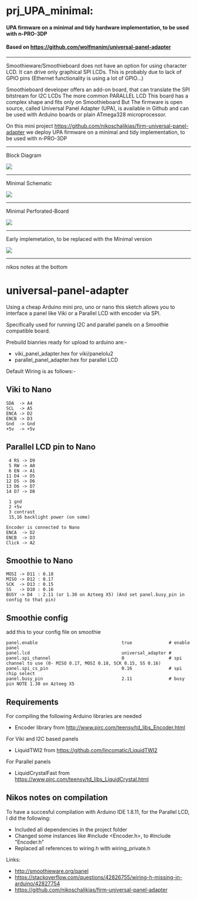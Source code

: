 # prj_UPA_minimal:  
####  UPA firmware on a minimal and tidy hardware implementation, to be used with n-PRO-3DP 
####  Based on https://github.com/wolfmanjm/universal-panel-adapter


---
Smoothieware/Smoothieboard does not have an option for using character LCD. It can drive only graphical SPI LCDs.
This is probably due to lack of GPIO pins (Ethernet functionality is using a lot of GPIO…)

Smoothieboard developer offers an add-on board, that can translate the SPI bitstream for 
I2C LCDs 
The more common PARALLEL LCD
This board has a complex shape and fits only on Smoothieboard
But
The firmware is open source, called Universal Panel Adapter (UPA), is available in Github 
and 
can be used with  Arduino boards or plain ATmega328 microprocessor. 

On this mini project https://github.com/nikoschalikias/firm-universal-panel-adapter  we deploy UPA firmware on a minimal and tidy implementation, to be used with n-PRO-3DP 



---
Block Diagram


<img
src="doc/BLOCK-DIAGRAM.jpg"
/>

---
Minimal Schematic


<img
src="doc/minimal-schematic.JPG"
/>

---
Minimal Perforated-Board


<img
src="doc/minimal-perforated-board.jpg"
/>

---
Early implemetation, to be replaced with the Minimal version


<img
src="doc/UniversalPanelAdapter.N-PRO-3DP-01.jpg"
/>

---



nikos notes at the bottom

universal-panel-adapter
=======================

Using a cheap Arduino mini pro, uno or nano this sketch allows you to
interface a panel like Viki or a Parallel LCD with encoder via SPI.

Specifically used for running I2C and parallel panels on a Smoothie compatible board.

Prebuild bianries ready for upload to arduino are:-

* viki_panel_adapter.hex for viki/panelolu2
* parallel_panel_adapter.hex for parallel LCD

Default Wiring is as follows:-

Viki to Nano
---------------

	SDA  -> A4
	SCL  -> A5
	ENCA -> D2
	ENCB -> D3
	Gnd  -> Gnd
	+5v  -> +5v

Parallel LCD pin to Nano
--------------------

	 4 RS -> D9
	 5 RW -> A0
	 6 EN -> A1
	11 D4 -> D5
	12 D5 -> D6
	13 D6 -> D7
	14 D7 -> D8

	 1 gnd
	 2 +5v
	 3 contrast
	 15,16 backlight power (on some)
	 
 	Encoder is connected to Nano
	ENCA  -> D2
	ENCB  -> D3
	Click -> A2

Smoothie to Nano
----------------
	MOSI -> D11 : 0.18
	MISO -> D12 : 0.17
	SCK  -> D13 : 0.15
	SS   -> D10 : 0.16
	BUSY -> D4  : 2.11 (or 1.30 on Azteeg X5) (And set panel.busy_pin in config to that pin)

Smoothie config
---------------

add this to your config file on smoothie

	panel.enable                                true              # enable panel
	panel.lcd                                   universal_adapter #
	panel.spi_channel                           0                 # spi channel to use (0- MISO 0.17, MOSI 0.18, SCK 0.15, SS 0.16)
	panel.spi_cs_pin                            0.16              # spi chip select
	panel.busy_pin                              2.11              # busy pin NOTE 1.30 on Azteeg X5


Requirements
------------
For compiling the following Arduino libraries are needed

* Encoder library from http://www.pjrc.com/teensy/td_libs_Encoder.html

For Viki and I2C based panels
* LiquidTWI2 from https://github.com/lincomatic/LiquidTWI2

For Parallel panels
* LiquidCrystalFast from https://www.pjrc.com/teensy/td_libs_LiquidCrystal.html


Nikos  notes on compilation
---------------------
To have a succesful compilation with Arduino IDE 1.8.11, for the Parallel LCD, I did the following:
* Included all dependencies in the project folder
* Changed some instances like #include <Encoder.h>, to #include "Encoder.h"
* Replaced  all references to wiring.h with wiring_private.h  

Links:
* http://smoothieware.org/panel
* https://stackoverflow.com/questions/42826755/wiring-h-missing-in-arduino/42827754
* https://github.com/nikoschalikias/firm-universal-panel-adapter




